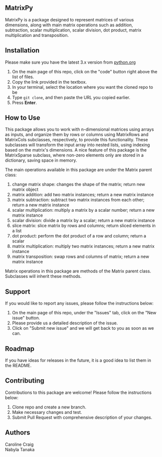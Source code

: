 ## MatrixPy

MatrixPy is a package designed to represent matrices of various dimensions, along with main matrix operations such as addition, subtraction, scalar multiplication, scalar division, dot product, matrix multiplication and transposition.


## Installation

Please make sure you have the latest 3.x version from [python.org](https://www.python.org/)

1. On the main page of this repo, click on the "code" button right above the list of files.
2. Copy the link provided in the textbox.
3. In your terminal, select the location where you want the cloned repo to be
4. Type `git clone`, and then paste the URL you copied earlier.
5. Press **Enter**.


## How to Use
This package allows you to work with n-dimensional matrices using arrays as inputs, and organize them by rows or columns using MatrixRows and MatrixCols subclasses, respectively, to provide this functionality. These subclasses will transform the input array into nested lists, using indexing based on the matrix's dimensions. A nice feature of this package is the MatrixSparse subclass, where non-zero elements only are stored in a dictionary, saving space in memory.

The main operations available in this package are under the Matrix parent class:

1. change matrix shape: changes the shape of the matrix; return new matrix object
1. matrix addition: add two matrix instances; return a new matrix instance
2. matrix subtraction: subtract two matrix instances from each other; return a new matrix instance
3. scalar multiplication: multiply a matrix by a scalar number; return a new matrix instance
4. scalar division: divide a matrix by a scalar; return a new matrix instance
5. slice matrix: slice matrix by rows and columns; return sliced elements in a list
5. dot product: perform the dot product of a row and column; return a scalar
6. matrix multiplication: multiply two matrix instances; return a new matrix instance
7. matrix transposition: swap rows and columns of matrix; return a new matrix instance

Matrix operations in this package are methods of the Matrix parent class. Subclasses will inherit these methods.


## Support
If you would like to report any issues, please follow the instructions below:

1. On the main page of this repo, under the "Issues" tab, click on the "New issue" button.
2. Please provide us a detailed description of the issue.
3. Click on "Submit new issue" and we will get back to you as soon as we can.

## Roadmap
If you have ideas for releases in the future, it is a good idea to list them in the README.

## Contributing
Contributions to this package are welcome! Please follow the instructions below:  
1. Clone repo and create a new branch.
2. Make necessary changes and test.
3. Submit Pull Request with comprehensive description of your changes.

## Authors
Caroline Craig  
Nabyla Tanaka


